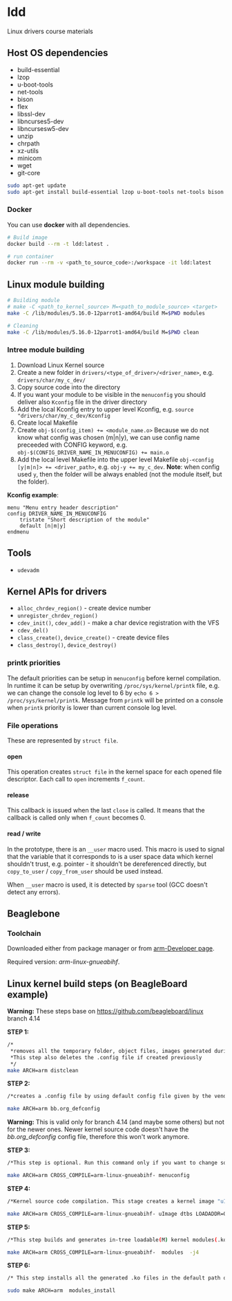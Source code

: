 # ldd
Linux drivers course materials

## Host OS dependencies

- build-essential
- lzop
- u-boot-tools
- net-tools
- bison
- flex
- libssl-dev
- libncurses5-dev
- libncursesw5-dev
- unzip
- chrpath
- xz-utils
- minicom
- wget
- git-core

```bash
sudo apt-get update
sudo apt-get install build-essential lzop u-boot-tools net-tools bison flex libssl-dev libncurses5-dev libncursesw5-dev unzip chrpath xz-utils minicom wget git-core
```

### Docker

You can use __docker__ with all dependencies.

```bash
# Build image
docker build --rm -t ldd:latest .

# run container
docker run --rm -v <path_to_source_code>:/workspace -it ldd:latest
```

## Linux module building

```bash
# Building module
# make -C <path_to_kernel_source> M=<path_to_module_source> <target>
make -C /lib/modules/5.16.0-12parrot1-amd64/build M=$PWD modules

# Cleaning
make -C /lib/modules/5.16.0-12parrot1-amd64/build M=$PWD clean
```

### Intree module building

1. Download Linux Kernel source
2. Create a new folder in `drivers/<type_of_driver>/<driver_name>`, e.g. `drivers/char/my_c_dev/`
3. Copy source code into the directory
4. If you want your module to be visible in the `menuconfig` you should deliver also `Kconfig` file in the driver directory
5. Add the local Kconfig entry to upper level Kconfig, e.g. `source "drivers/char/my_c_dev/Kconfig`
6. Create local Makefile
7. Create `obj-$(config_item) += <module_name.o>`
    Because we do not know what config was chosen (m|n|y), we can use config name preceeded with CONFIG keyword, e.g. `obj-$(CONFIG_DRIVER_NAME_IN_MENUCONFIG) += main.o`
8. Add the local level Makefile into the upper level Makefile `obj-<config [y|m|n]> += <driver_path>`, e.g. `obj-y += my_c_dev`. __Note__: when config used `y`, then the folder will be always enabled (not the module itself, but the folder).

__Kconfig example__:
```
menu "Menu entry header description"
config DRIVER_NAME_IN_MENUCONFIG
    tristate "Short description of the module"
    default [n|m|y]
endmenu
```

## Tools

- `udevadm`

## Kernel APIs for drivers

- `alloc_chrdev_region()` - create device number
- `unregister_chrdev_region()`
- `cdev_init()`, `cdev_add()` - make a char device registration with the VFS
- `cdev_del()`
- `class_create()`, `device_create()` - create device files
- `class_destroy()`, `device_destroy()`

### printk priorities

The default priorities can be setup in `menuconfig` before kernel compilation.
In runtime it can be setup by overwriting `/proc/sys/kernel/printk` file, e.g. we can change the console log level
to 6 by `echo 6 > /proc/sys/kernel/printk`. Message from `printk` will be printed on a console when `printk`
priority is lower than current console log level.

### File operations

These are represented by `struct file`.

#### open

This operation creates `struct file` in the kernel space for each opened file descriptor.
Each call to `open` increments `f_count`.

#### release

This callback is issued when the last `close` is called. It means that the callback
is called only when `f_count` becomes 0.

#### read / write

In the prototype, there is an `__user` macro used. This macro is used to signal that the variable
that it corresponds to is a user space data which kernel shouldn't trust, e.g. pointer - it shouldn't
be dereferenced directly, but `copy_to_user` / `copy_from_user` should be used instead.

When `__user` macro is used, it is detected by `sparse` tool (GCC doesn't detect any errors).

## Beaglebone

### Toolchain

Downloaded either from package manager or from [arm-Developer page](https://developer.arm.com/tools-and-software/open-source-software/developer-tools/gnu-toolchain/gnu-a/downloads).

Required version: _arm-linux-gnueabihf_.

## Linux kernel build steps (on BeagleBoard example)

__Warning:__ These steps base on https://github.com/beagleboard/linux branch 4.14

__STEP 1:__
```bash
/*
 *removes all the temporary folder, object files, images generated during the previous build. 
 *This step also deletes the .config file if created previously 
 */
make ARCH=arm distclean
```

__STEP 2:__
```bash
/*creates a .config file by using default config file given by the vendor */

make ARCH=arm bb.org_defconfig
```

__Warning:__ This is valid only for branch 4.14 (and maybe some others) but not for the newer ones.
Newer kernel source code doesn't have the _bb.org_defconfig_ config file, therefore this won't work anymore.

__STEP 3:__
```bash
/*This step is optional. Run this command only if you want to change some kernel settings before compilation */ ​

make ARCH=arm CROSS_COMPILE=arm-linux-gnueabihf- menuconfig
```

__STEP 4:__
```bash
/*Kernel source code compilation. This stage creates a kernel image "uImage" also all the device tree source files will be compiled, and dtbs will be generated */ ​

make ARCH=arm CROSS_COMPILE=arm-linux-gnueabihf- uImage dtbs LOADADDR=0x80008000 -j4
```

__STEP 5:__
```bash
/*This step builds and generates in-tree loadable(M) kernel modules(.ko) */

make ARCH=arm CROSS_COMPILE=arm-linux-gnueabihf-  modules  -j4
```

__STEP 6:__
```bash
/* This step installs all the generated .ko files in the default path of the computer (/lib/modules/<kernel_ver>) */​

sudo make ARCH=arm  modules_install
```
